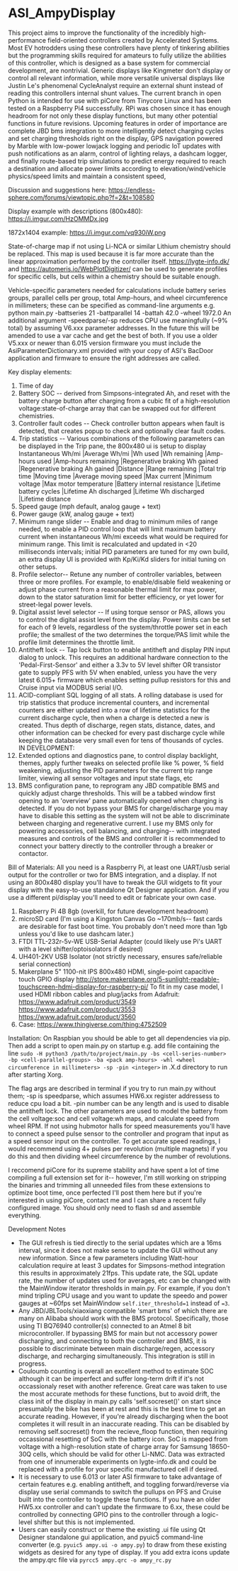 # ASI_AmpyDisplay
This project aims to improve the functionality of the incredibly high-performance field-oriented controllers created by Accelerated Systems. Most EV hotrodders using these controllers have plenty of tinkering abilities but the programming skills required for amateurs to fully utilize the abilities of this controller, which is designed as a base system for commercial development, are nontrivial. Generic displays like Kingmeter don't display or control all relevant information, while more versatile universal displays like Justin Le's phenomenal CycleAnalyst require an external shunt instead of reading this controllers internal shunt values. The current branch in open Python is intended for use with piCore from Tinycore Linux and has been tested on a Raspberry Pi4 successfully. RPi was chosen since it has enough headroom for not only these display functions, but many other potential functions in future revisions. Upcoming features in order of importance are complete JBD bms integration to more intelligently detect charging cycles and set charging thresholds right on the display, GPS navigation powered by Marble with low-power lowjack logging and periodic IoT updates with push notifications as an alarm, control of lighting relays, a dashcam logger, and finally route-based trip simulations to predict energy required to reach a destination  and allocate power limits according to elevation/wind/vehicle physics/speed limits and maintain a consistent speed, 

Discussion and suggestions here: https://endless-sphere.com/forums/viewtopic.php?f=2&t=108580

Display example with descriptions (800x480): https://i.imgur.com/HzOMMDx.jpg

1872x1404 example: https://i.imgur.com/vq930iW.png

State-of-charge map if not using Li-NCA or similar Lithium chemistry should be replaced. This map is used because it is far more accurate than the linear approximation performed by the controller itself. https://lygte-info.dk/ and https://automeris.io/WebPlotDigitizer/ can be used to generate profiles for specific cells, but cells within a chemistry should be suitable enough. 

Vehicle-specific parameters needed for calculations include battery series groups, parallel cells per group, total Amp-hours, and wheel circumference in millimeters; these can be specified as command-line arguments e.g. python main.py -battseries 21 -battparallel 14 -battah 42.0 -wheel 1972.0
An additional argument -speedparse/-sp reduces CPU use meaningfully (~9% total) by assuming V6.xxx parameter addresses. In the future this will be amended to use a var cache and get the best of both. If you use a older V5.xxx or newer than 6.015 version firmware you must include the AsiParameterDictionary.xml provided with your copy of ASI's BacDoor application and firmware to ensure the right addresses are called.

Key display elements:
1. Time of day
2. Battery SOC -- derived from Simpsons-integrated Ah, and reset with the battery charge button after charging from a cubic fit of a high-resolution voltage:state-of-charge array that can be swapped out for different chemistries. 
4. Controller fault codes -- Check controller button appears when fault is detected, that creates popup to check and optionally clear fault codes. 
5. Trip statistics -- Various combinations of the following parameters can be displayed in the Trip pane, the 800x480 ui is setup to display 
  Instantaneous Wh/mi
  |Average Wh/mi
  |Wh used
  |Wh remaining
  |Amp-hours used
  |Amp-hours remaining
  |Regenerative braking Wh gained
  |Regenerative braking Ah gained
  |Distance
  |Range remaining
  |Total trip time
  |Moving time
  |Average moving speed
  |Max current
  |Minimum voltage
  |Max motor temperature
  |Battery internal resistance
  |Lifetime battery cycles
  |Lifetime Ah discharged
  |Lifetime Wh discharged
  |Lifetime distance
6. Speed gauge (mph default, analog gauge + text)
7. Power gauge (kW, analog gauge + text)
8. Minimum range slider -- Enable and drag to minimum miles of range needed, to enable a PID control loop that will limit maximum battery current when instantaneous Wh/mi exceeds what would be required for minimum range. This limit is recalculated and updated in <20 milliseconds intervals; initial PID parameters are tuned for my own build, an extra display UI is provided with Kp/Ki/Kd sliders for initial tuning on other setups.
9. Profile selector-- Retune any number of controller variables, between three or more profiles. For example, to enable/disable field weakening or adjust phase current from a reasonable thermal limit for max power, down to the stator saturation limit for better efficiency, or yet lower for street-legal power levels. 
10. Digital assist level selector -- If using torque sensor or PAS, allows you to control the digital assist level from the display. Power limits can be set for each of 9 levels, regardless of the system/throttle power set in each profile; the smallest of the two determines the torque/PAS limit while the profile limit determines the throttle limit.
11. Antitheft lock -- Tap lock button to enable antitheft and display PIN input dialog to unlock. This requires an additional hardware connection to the 'Pedal-First-Sensor' and either a 3.3v to 5V level shifter OR transistor gate to supply PFS with 5V when enabled, unless you have the very latest 6.015+ firmware which enables setting pullup resistors for this and Cruise input via MODBUS serial I/O.
12. ACID-compliant SQL logging of all stats. A rolling database is used for trip statistics that produce incremental counters, and incremental counters are either updated into a row of lifetime statistics for the current discharge cycle, then when a charge is detected a new is created. Thus depth of discharge, regen stats, distance, dates, and other information can be checked for every past discharge cycle while keeping the database very small even for tens of thousands of cycles. 
IN DEVELOPMENT:
13. Extended options and diagnostics pane, to control display backlight, themes, apply further tweaks on selected profile like % power, % field weakening, adjusting the PID parameters for the current trip range limiter, viewing all sensor voltages and input state flags, etc
14. BMS configuration pane, to reprogram any JBD compatible BMS and quickly adjust charge thresholds. This will be a tabbed window first opening to an 'overview' pane automatically opened when charging is detected. If you do not bypass your BMS for charge/discharge you may have to disable this setting as the system will not be able to discriminate between charging and regenerative current. I use my BMS only for powering accessories, cell balancing, and charging-- with integrated measures and controls of the BMS and controller it is recommended to connect your battery directly to the controller through a breaker or contactor.

Bill of Materials:
All you need is a Raspberry Pi, at least one UART/usb serial output for the controller or two for BMS integration, and a display. If not using an 800x480 display you'll have to tweak the GUI widgets to fit your display with the easy-to-use standalone Qt Designer application. And if you use a different pi/display you'll need to edit or fabricate your own case.
1. Raspberry Pi 4B 8gb (overkill, for future development headroom)
2. microSD card (I'm using a Kingston Canvas Go ~170mb/s-- fast cards are desirable for fast boot time. You probably don't need more than 1gb unless you'd like to use dashcam later.)
3. FTDI TTL-232r-5v-WE USB-Serial Adapter (could likely use Pi's UART with a level shifter/optoisolators if desired)
4. UH401-2KV USB Isolator (not strictly necessary, ensures safe/reliable serial connection)
5. Makerplane 5" 1100-nit IPS 800x480 HDMI, single-point capacitive touch GPIO display
    http://store.makerplane.org/5-sunlight-readable-touchscreen-hdmi-display-for-raspberry-pi/
    To fit in my case model, I used HDMI ribbon cables and plug/jacks from Adafruit:
    https://www.adafruit.com/product/3549
    https://www.adafruit.com/product/3553
    https://www.adafruit.com/product/3560
6. Case: https://www.thingiverse.com/thing:4752509

Installation:
On Raspbian you should be able to get all dependencies via pip. Then add a script to open main.py on startup e.g. add file containing the line `sudo -H python3 /path/to/project/main.py -bs <cell-series-number> -bp <cell-parallel-groups> -ba <pack amp-hours> -whl <wheel circumference in millimeters> -sp -pin <integer>` in .X.d directory to run after starting Xorg. 

The flag args are described in terminal if you try to run main.py without them; -sp is speedparse, which assumes HW6.xx register addressess to reduce cpu load a bit. -pin number can be any length and is used to disable the antitheft lock. The other parameters are used to model the battery from the cell voltage:soc and cell voltage:wh maps, and calculate speed from wheel RPM. If not using hubmotor halls for speed measurements you'll have to connect a speed pulse sensor to the controller and program that input as a speed sensor input on the controller. To get accurate speed readings, I would recommend using 4+ pulses per revolution (multiple magnets) if you do this and then dividing wheel circumference by the number of revolutions. 

I reccomend piCore for its supreme stability and have spent a lot of time compiling a full extension set for it-- however, I'm still working on stripping the binaries and trimming all unneeded files from these extensions to optimize boot time, once perfected I'll post them here but if you're interested in using piCore, contact me and I can share a recent fully configured image. You should only need to flash sd and assemble everything.

Development Notes
* The GUI refresh is tied directly to the serial updates which are a 16ms interval, since it does not make sense to update the GUI without any new information. Since a few parameters including Watt-hour calculation require at least 3 updates for Simpsons-method integration this results in approximately 21fps. This update rate, the SQL update rate, the number of updates used for averages, etc can be changed with the MainWindow iterator thresholds in main.py. For example, if you don't mind tripling CPU usage and you want to update the speedo and power gauges at ~60fps set MainWindow `self.iter_threshold=1` instead of `=3`.
* Any JBD/JBLTools/xiaoxiang compatible 'smart bms' of which there are many on Alibaba should work with the BMS protocol. Specifically, those using TI BQ76940 controller(s) connected to an Atmel 8 bit microcontroller. If bypassing BMS for main but not accessory power discharging, and connecting to both the controller and BMS, it is possible to discriminate between main discharge/regen, accessory discharge, and recharging simultaneously. This integration is still in progress.
* Couloumb counting is overall an excellent method to estimate SOC although it can be imperfect and suffer long-term drift if it's not occassionaly reset with another reference. Great care was taken to use the most accurate methods for these functions, but to avoid drift, the class init of the display in main.py calls 'self.socreset()' on start since presumably the bike has been at rest and this is the best time to get an accurate reading. However, if you're already discharging when the boot completes it will result in an inaccurate reading. This can be disabled by removing self.socreset() from the recieve_floop function, then requiring occassional resetting of SoC with the battery icon. SoC is mapped from voltage with a high-resolution state of charge array for Samsung 18650-30Q cells, which should be valid for other Li-NMC. Data was extracted from one of innumerable experiments on lygte-info.dk and could be replaced with a profile for your specific manufactured cell if desired.
* It is necessary to use 6.013 or later ASI firmware to take advantage of certain features e.g. enabling antitheft, and toggling forward/reverse via display use serial commands to switch the pullups on PFS and Cruise built into the controller to toggle these functions. If you have an older HW5.xx controller and can't update the firmware to 6.xx, these could be controlled by connecting GPIO pins to the controller through a logic-level shifter but this is not implemented. 
* Users can easily construct or theme the existing .ui file using Qt Designer standalone gui application, and pyuic5 command-line converter (e.g. `pyuic5 ampy.ui -o ampy.py`) to draw from these existing widgets as desired for any type of display. If you add extra icons update the ampy.qrc file via `pyrcc5 ampy.qrc -o ampy_rc.py`
